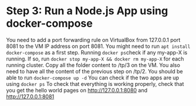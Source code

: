 # Step 3: Run a Node.js App using docker-compose
You need to add a port forwarding rule on VirtualBox from 127.0.0.1 port 8081 to the VM IP address on port 8081.
You might need to run ```apt install docker-compose``` as a first step.
Running ```docker ps```check if any my-app-X is running. If so, run ```docker stop my-app-X && docker rm my-app-X``` for each running cluster.
Copy all the folder content to /tp/3 on the VM. You also need to have all the content of the previous step on /tp/2. You should be able to run ```docker-compose up -d```
You can check if the two apps are up using ```docker ps```
To check that everything is working properly, check that you get the hello world pages on http://127.0.0.1:8080 and http://127.0.0.1:8081
